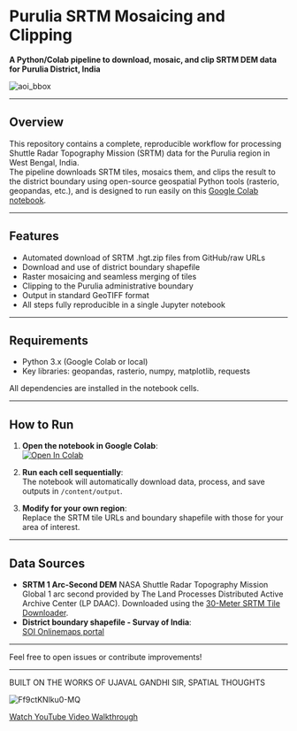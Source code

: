 # Purulia SRTM Mosaicing and Clipping


**A Python/Colab pipeline to download, mosaic, and clip SRTM DEM data for Purulia District, India**

![aoi_bbox](https://github.com/user-attachments/assets/0def6cec-9c3a-4b05-8026-06526acfcc55)


---

## Overview

This repository contains a complete, reproducible workflow for processing Shuttle Radar Topography Mission (SRTM) data for the Purulia region in West Bengal, India.  
The pipeline downloads SRTM tiles, mosaics them, and clips the result to the district boundary using open-source geospatial Python tools (rasterio, geopandas, etc.), and is designed to run easily on this [Google Colab notebook](https://colab.research.google.com/drive/18UuRIa1y9twIXAmNs9lV-gaOVPe0AJ5w?usp=sharing/).

---

## Features

- Automated download of SRTM .hgt.zip files from GitHub/raw URLs
- Download and use of district boundary shapefile
- Raster mosaicing and seamless merging of tiles
- Clipping to the Purulia administrative boundary
- Output in standard GeoTIFF format
- All steps fully reproducible in a single Jupyter notebook


---

## Requirements

- Python 3.x (Google Colab or local)
- Key libraries: geopandas, rasterio, numpy, matplotlib, requests

All dependencies are installed in the notebook cells.

---

## How to Run

1. **Open the notebook in Google Colab**:  
   [![Open In Colab](https://colab.research.google.com/assets/colab-badge.svg)](https://colab.research.google.com/drive/18UuRIa1y9twIXAmNs9lV-gaOVPe0AJ5w?usp=sharing)

2. **Run each cell sequentially**:  
   The notebook will automatically download data, process, and save outputs in `/content/output`.

3. **Modify for your own region**:  
   Replace the SRTM tile URLs and boundary shapefile with those for your area of interest.

---

## Data Sources

- **SRTM 1 Arc-Second DEM** NASA Shuttle Radar Topography Mission Global 1 arc second provided by The Land Processes Distributed Active Archive Center (LP DAAC). Downloaded using the [30-Meter SRTM Tile Downloader](https://dwtkns.com/srtm30m/).
- **District boundary shapefile - Survay of India**:  
  [SOI Onlinemaps portal](https://onlinemaps.surveyofindia.gov.in/Home.aspx)

---

Feel free to open issues or contribute improvements!

---

BUILT ON THE WORKS OF UJAVAL GANDHI SIR, SPATIAL THOUGHTS

![Ff9ctKNlku0-MQ](https://github.com/user-attachments/assets/a7dc4ca9-1749-4159-bd14-7086f8e7aa4d)

[Watch YouTube Video Walkthrough](https://www.youtube.com/watch?v=Ff9ctKNlku/)
